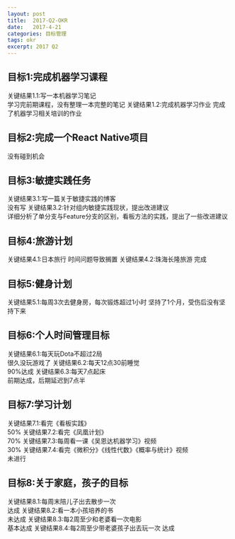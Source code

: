 ```yaml
---
layout: post
title:  2017-Q2-OKR
date:   2017-4-21
categories: 目标管理
tags: okr
excerpt: 2017 Q2
---
```



## 目标1:完成机器学习课程
关键结果1.1:写一本机器学习笔记  
  学习完前期课程，没有整理一本完整的笔记
关键结果1.2:完成机器学习作业
  完成了机器学习相关培训的作业
## 目标2:完成一个React Native项目
  没有碰到机会


## 目标3:敏捷实践任务
关键结果3.1:写一篇关于敏捷实践的博客  
  没有写
关键结果3.2:针对组内敏捷实践现状，提出改进建议  
  详细分析了单分支与Feature分支的区别，看板方法的实践，提出了一些改进建议

## 目标4:旅游计划
关键结果4.1:日本旅行
  时间问题导致搁置
关键结果4.2:珠海长隆旅游
  完成

## 目标5:健身计划
关键结果5.1:每周3次去健身房，每次锻炼超过1小时
  坚持了1个月，受伤后没有坚持下来

## 目标6:个人时间管理目标
关键结果6.1:每天玩Dota不超过2局  
  很久没玩游戏了
关键结果6.2:每天12点30前睡觉  
  90%达成
关键结果6.3:每天7点起床  
  前期达成，后期延迟到7点半

## 目标7:学习计划
关键结果7.1:看完《看板实践》  
  50%
关键结果7.2:看完《凤凰计划》  
  70%
关键结果7.3:每周看一课《吴恩达机器学习》视频  
  30%
关键结果7.4:看完《微积分》《线性代数》《概率与统计》视频  
  未进行

## 目标8:关于家庭，孩子的目标
关键结果8.1:每周末陪儿子出去散步一次  
  达成
关键结果8.2:看一本小孩培养的书  
  未达成
关键结果8.3:每2周至少和老婆看一次电影  
  基本达成
关键结果8.4:每2周至少带老婆孩子出去玩一次
  达成
